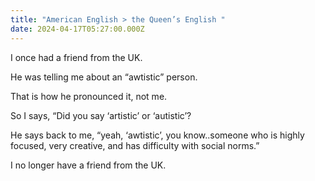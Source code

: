 ```yaml
---
title: "American English > the Queen’s English "
date: 2024-04-17T05:27:00.000Z
---
```

I once had a friend from the UK.

He was telling me about an “awtistic” person.

That is how he pronounced it, not me.

So I says, “Did you say ‘artistic’ or ‘autistic’?

He says back to me, “yeah, ‘awtistic’, you know..someone who is highly focused, very creative, and has difficulty with social norms.”

I no longer have a friend from the UK.
